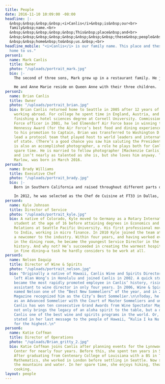 ```yaml
---
title: People
date: 2016-11-10 10:09:00 -08:00
headline: |-
  &nbsp;&nbsp;&nbsp;&nbsp;<i>Canlis</i>&nbsp;is&nbsp;our<br>
  family&nbsp;name.<br>
  &nbsp;&nbsp;&nbsp;&nbsp;&nbsp;This&nbsp;place&nbsp;and<br>
  &nbsp;&nbsp;&nbsp;&nbsp;&nbsp;&nbsp;&nbsp;&nbsp;these&nbsp;people&nbsp;are<br>
  &nbsp;&nbsp;home&nbsp;to&nbsp;us.&nbsp;<br>
headline_mobile: "<i>Canlis</i> is our family name. This place and these people are
  home to us."
person1:
  name: Mark Canlis
  title: Owner
  photo: "/uploads/portrait_mark.jpg"
  bio: |-
    The second of three sons, Mark grew up in a restaurant family. He joined Canlis in 2003, after graduating from Cornell University and serving as a Captain in Air Force Special Operations. He met his wife, Anne Marie, while opening famed restaurateur Danny Meyer’s fifth restaurant, Blue Smoke, in Manhattan. Returning to Seattle, Mark spearheaded the generational transfer and brand modernization that has garnered the family business national acclaim as one of the finest restaurants in America. He now owns and operates Canlis restaurant with his more talented brother, Brian (who edits this website).

    He and Anne Marie reside on Queen Anne with their three children.
person2:
  name: Brian Canlis
  title: Owner
  photo: "/uploads/portrait_brian.jpg"
  bio: Brian Canlis returned home to Seattle in 2005 after 12 years of studying and
    working abroad. For college he spent time in England, Austria, and Spain before
    finishing a hotel sciences degree at Cornell University. Commissioned as an Air
    Force officer in 2001, he led Elmendorf Air Force base in winning the coveted
    Hennessy Award (for the Air Force’s best food and dining experience). Just prior
    to his promotion to Captain, Brian was transferred to Washington D.C. to help
    lead a protocol team that played host to world leaders and international heads
    of state. (There’s a good chance you saw him saluting the President on CNN.) Brian
    is also an accomplished photographer, a role he plays both for Canlis and in his
    spare time. He is married to fellow photographer [Mackenzie Canlis](http://www.mackenziecanlis.com/)
    and isn’t nearly as talented as she is, but she loves him anyway. Their daughter,
    Marlow, was born in March 2016.
person3:
  name: Brady Williams
  title: Executive Chef
  photo: "/uploads/portrait_brady.jpg"
  bio: |-
    Born in Southern California and raised throughout different parts of the country, Brady fell in love with hockey at a young age. At the age of fifteen he moved away from home to pursue a promising professional career in the sport. After an injury ended his playing days, he moved home and started his first job – working at his grandparent’s neighborhood diner.

    In 2012, he was selected as the Chef de Cuisine at FT33 in Dallas, opening the restaurant under chef Matt McCallister and garnering numerous local and national awards. He then moved to Brooklyn, where he worked under chef Carlo Mirarchi as the Executive Sous Chef at Roberta’s and the two-Michelin-starred Blanca. In 2015, Brady joined Canlis as its sixth-ever Executive Chef. Two years later he was recognized by the James Beard Foundation as one of the country’s five hottest rising star chefs.
person4:
  name: Kyle Johnson
  title: Director of Service
  photo: "/uploads/portrait_kyle.jpg"
  bio: A native of Colorado, Kyle moved to Germany as a Rotary International exchange
    student at the age of 16 before attaining degrees in Economics and International
    Relations at Seattle Pacific University. His first professional move took him
    to India, working in micro finance. In 2010 Kyle joined the team at Canlis as
    a newcomer to the industry. Within four years, and having worked every position
    in the dining room, he became the youngest Service Director in the restaurant’s
    history. And why not? He’s succeeded in creating the warmest hospitality experience
    in fine dining—a task he hardly considers to be work at all.
person5:
  name: Nelson Daquip
  title: Director of Wine & Spirits
  photo: "/uploads/portrait_nelson.jpg"
  bio: "Originally a native of Hawaii, Canlis Wine and Spirits Director Nelson Daquip
    left Alan Wong’s in Honolulu and joined Canlis in 2002. A quick study, Nelson
    became the most rapidly promoted employee in Canlis’ history, rising from server
    assistant to wine director in only four years. In 2006, Wine & Spirits Magazine
    named Nelson one of the “Best New Sommeliers” of the year, and in 2008 Seattle
    Magazine recognized him as the City’s Best Sommelier.\n\nToday, he is distinguished
    as an Advanced Sommelier with the Court of Master Sommeliers and under his leadership,
    Canlis has won ten consecutive Grand Awards from Wine Spectator Magazine. \n\nNelson
    not only brings the legacy of an aloha spirit to the table, but a drive to make
    Canlis one of the best wine and spirits programs in the world. Or, as Queen Lililuokalani
    stated in her last message to the people of Hawaii, “Kulia I ka Nu’u” —strive
    for the highest.\n"
person6:
  name: Katie Coffman
  title: Director of Operations
  photo: "/uploads/Brian_gritty_2.jpg"
  bio: Katie Coffman joins Canlis after planning events for the Lynnwood Convention
    Center for nearly four years. Before this, she spent ten years in Stage Management.
    After graduating from Centenary College of Louisiana with a BS in Theater and
    Mathematics, she worked in London before settling in Seattle. Now she can't leave
    the mountains and water. In her spare time, she enjoys hiking, theater, and vegetarian
    cooking.
layout: people
---
```


